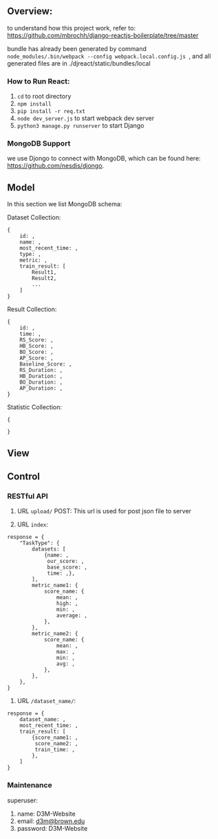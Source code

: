 ## Overview:
to understand how this project work, refer to:
https://github.com/mbrochh/django-reactjs-boilerplate/tree/master

bundle has already been generated by command `node_modules/.bin/webpack --config webpack.local.config.js
`, and all generated files are in ./djreact/static/bundles/local

### How to Run React:

1. `cd` to root directory
2. `npm install`
3. `pip install -r req.txt`
4. `node dev_server.js` to start webpack dev server
5. `python3 manage.py runserver` to start Django

### MongoDB Support
we use Djongo to connect with MongoDB, which can be found here:
https://github.com/nesdis/djongo.

## Model
In this section we list MongoDB schema:

Dataset Collection:
~~~~
{
    id: ,
    name: ,
    most_recent_time: ,
    type: ,
    metric: ,
    train_result: [
        Result1,
        Result2,
        ...
    ]
}
~~~~

Result Collection:
~~~~
{
    id: ,
    time: ,
    RS_Score: ,
    HB_Score: ,
    BO_Score: ,
    AP_Score: ,
    Baseline_Score: ,
    RS_Duration: ,
    HB_Duration: ,
    BO_Duration: ,
    AP_Duration: ,
}
~~~~
Statistic Collection:
~~~~
{
    
}
~~~~


## View

## Control

### RESTful API
1. URL `upload/` POST:
This url is used for post json file to server

1. URL `index`:

~~~~
response = {
    "TaskType": {
        datasets: [
            {name: ,
             our_score: ,
             base_score: ,
             time: ,},
        ],
        metric_name1: {
            score_name: {
                mean: ,
                high: ,
                min: ,
                average: ,
            },            
        },
        metric_name2: {
            score_name: {
                mean: ,
                max: ,
                min: ,
                avg: ,
            },            
        },
    },
}
~~~~

1. URL `/dataset_name/`:

~~~~
response = {
    dataset_name: ,
    most_recent_time: ,
    train_result: [
        {score_name1: ,
         score_name2: ,
         train_time: ,
        },
    ]
}
~~~~


### Maintenance
superuser:
1. name: D3M-Website
1. email: d3m@brown.edu
1. password: D3M-Website
















